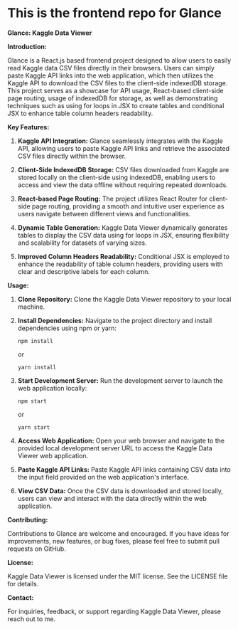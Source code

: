 # This is the frontend repo for Glance

**Glance: Kaggle Data Viewer**


**Introduction:**

Glance is a React.js based frontend project designed to allow users to easily read Kaggle data CSV files directly in their browsers. Users can simply paste Kaggle API links into the web application, which then utilizes the Kaggle API to download the CSV files to the client-side indexedDB storage. This project serves as a showcase for API usage, React-based client-side page routing, usage of indexedDB for storage, as well as demonstrating techniques such as using for loops in JSX to create tables and conditional JSX to enhance table column headers readability.

**Key Features:**

1. **Kaggle API Integration:**
   Glance seamlessly integrates with the Kaggle API, allowing users to paste Kaggle API links and retrieve the associated CSV files directly within the browser.

2. **Client-Side IndexedDB Storage:**
   CSV files downloaded from Kaggle are stored locally on the client-side using indexedDB, enabling users to access and view the data offline without requiring repeated downloads.

3. **React-based Page Routing:**
   The project utilizes React Router for client-side page routing, providing a smooth and intuitive user experience as users navigate between different views and functionalities.

4. **Dynamic Table Generation:**
   Kaggle Data Viewer dynamically generates tables to display the CSV data using for loops in JSX, ensuring flexibility and scalability for datasets of varying sizes.

5. **Improved Column Headers Readability:**
   Conditional JSX is employed to enhance the readability of table column headers, providing users with clear and descriptive labels for each column.

**Usage:**

1. **Clone Repository:**
   Clone the Kaggle Data Viewer repository to your local machine.

2. **Install Dependencies:**
   Navigate to the project directory and install dependencies using npm or yarn:

   ```
   npm install
   ```
   or
   ```
   yarn install
   ```

3. **Start Development Server:**
   Run the development server to launch the web application locally:

   ```
   npm start
   ```
   or
   ```
   yarn start
   ```

4. **Access Web Application:**
   Open your web browser and navigate to the provided local development server URL to access the Kaggle Data Viewer web application.

5. **Paste Kaggle API Links:**
   Paste Kaggle API links containing CSV data into the input field provided on the web application's interface.

6. **View CSV Data:**
   Once the CSV data is downloaded and stored locally, users can view and interact with the data directly within the web application.

**Contributing:**

Contributions to Glance are welcome and encouraged. If you have ideas for improvements, new features, or bug fixes, please feel free to submit pull requests on GitHub.

**License:**

Kaggle Data Viewer is licensed under the MIT license. See the LICENSE file for details.

**Contact:**

For inquiries, feedback, or support regarding Kaggle Data Viewer, please reach out to me.
